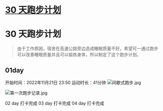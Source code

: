 # [30 天跑步计划](https://github.com/yyaf/yyaf-blog/issues/7)

# 30 天跑步计划

> 由于工作原因，宿舍在高速公路旁边造成睡眠质量不好。希望可一通过跑步可以改善睡眠质量并且可以锻炼身体，所以制定了这个跑步计划。

## 01day

开始时间：2022年11月21日 23:50
运动时长：41分钟
![间歇式跑步.jpg](https://user-images.githubusercontent.com/37788991/203140319-886f3043-d8d8-4bd4-913f-47f5946680e7.jpg)

![第一次跑步记录.jpg](https://user-images.githubusercontent.com/37788991/203140426-64ff6c88-3a87-4659-a304-69e7048611ac.jpg)

02 day 打卡完成
03 day 打卡完成
04 day 打卡完成